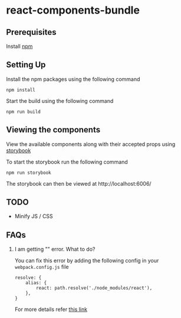 
# react-components-bundle

## Prerequisites

Install [npm](https://www.npmjs.com/get-npm)

## Setting Up

Install the npm packages using the following command

```
npm install
```

Start the build using the following command

```
npm run build
```

## Viewing the components

View the available components along with their accepted props using [storybook](https://storybook.js.org/)

To start the storybook run the following command

```
npm run storybook
```

The storybook can then be viewed at http://localhost:6006/

## TODO

- Minify JS / CSS

## FAQs

1) I am getting "" error. What to do?
    
    You can fix this error by adding the following config in your `webpack.config.js` file

    ```
    resolve: {
        alias: {
            react: path.resolve('./node_modules/react'),
        },
    }
    ```

    For more details refer [this link](https://github.com/facebook/react/issues/13991)

